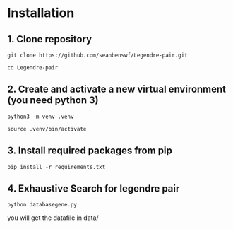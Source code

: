 # Installation
## 1. Clone repository

`git clone https://github.com/seanbenswf/Legendre-pair.git`

`cd Legendre-pair `

## 2. Create and activate a new virtual environment (you need python 3)
`python3 -m venv .venv`

`source .venv/bin/activate`

## 3. Install required packages from pip

`pip install -r requirements.txt`

## 4. Exhaustive Search for legendre pair

`python databasegene.py`

you will get the datafile in data/
